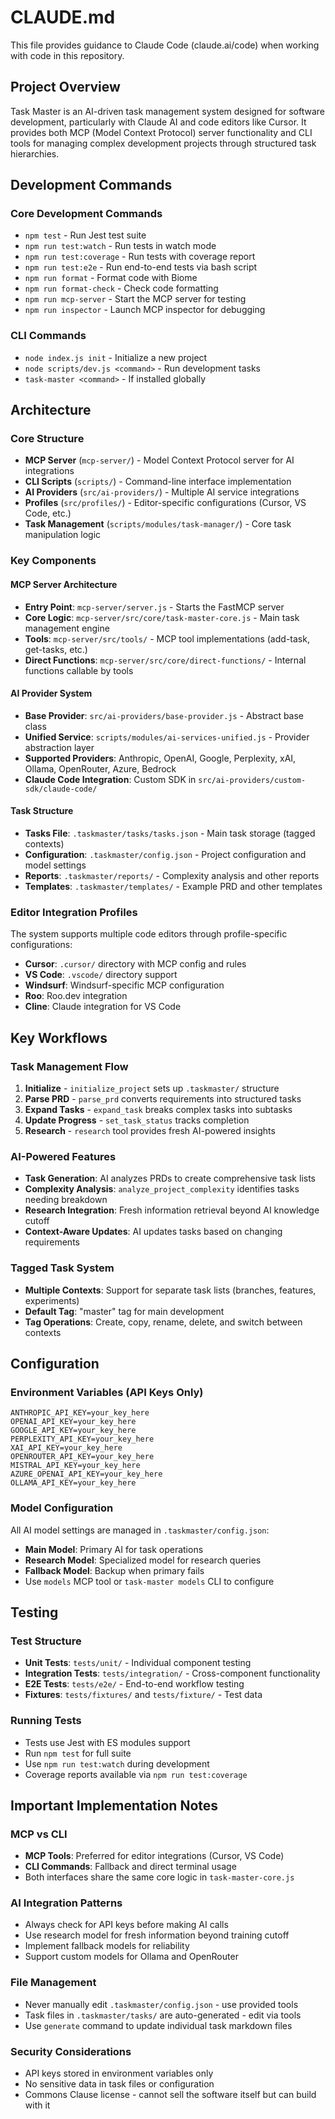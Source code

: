 # CLAUDE.md

This file provides guidance to Claude Code (claude.ai/code) when working with code in this repository.

## Project Overview

Task Master is an AI-driven task management system designed for software development, particularly with Claude AI and code editors like Cursor. It provides both MCP (Model Context Protocol) server functionality and CLI tools for managing complex development projects through structured task hierarchies.

## Development Commands

### Core Development Commands
- `npm test` - Run Jest test suite
- `npm run test:watch` - Run tests in watch mode  
- `npm run test:coverage` - Run tests with coverage report
- `npm run test:e2e` - Run end-to-end tests via bash script
- `npm run format` - Format code with Biome
- `npm run format-check` - Check code formatting
- `npm run mcp-server` - Start the MCP server for testing
- `npm run inspector` - Launch MCP inspector for debugging

### CLI Commands
- `node index.js init` - Initialize a new project
- `node scripts/dev.js <command>` - Run development tasks
- `task-master <command>` - If installed globally

## Architecture

### Core Structure
- **MCP Server** (`mcp-server/`) - Model Context Protocol server for AI integrations
- **CLI Scripts** (`scripts/`) - Command-line interface implementation  
- **AI Providers** (`src/ai-providers/`) - Multiple AI service integrations
- **Profiles** (`src/profiles/`) - Editor-specific configurations (Cursor, VS Code, etc.)
- **Task Management** (`scripts/modules/task-manager/`) - Core task manipulation logic

### Key Components

#### MCP Server Architecture
- **Entry Point**: `mcp-server/server.js` - Starts the FastMCP server
- **Core Logic**: `mcp-server/src/core/task-master-core.js` - Main task management engine
- **Tools**: `mcp-server/src/tools/` - MCP tool implementations (add-task, get-tasks, etc.)
- **Direct Functions**: `mcp-server/src/core/direct-functions/` - Internal functions callable by tools

#### AI Provider System
- **Base Provider**: `src/ai-providers/base-provider.js` - Abstract base class
- **Unified Service**: `scripts/modules/ai-services-unified.js` - Provider abstraction layer
- **Supported Providers**: Anthropic, OpenAI, Google, Perplexity, xAI, Ollama, OpenRouter, Azure, Bedrock
- **Claude Code Integration**: Custom SDK in `src/ai-providers/custom-sdk/claude-code/`

#### Task Structure
- **Tasks File**: `.taskmaster/tasks/tasks.json` - Main task storage (tagged contexts)
- **Configuration**: `.taskmaster/config.json` - Project configuration and model settings
- **Reports**: `.taskmaster/reports/` - Complexity analysis and other reports
- **Templates**: `.taskmaster/templates/` - Example PRD and other templates

### Editor Integration Profiles
The system supports multiple code editors through profile-specific configurations:
- **Cursor**: `.cursor/` directory with MCP config and rules
- **VS Code**: `.vscode/` directory support
- **Windsurf**: Windsurf-specific MCP configuration
- **Roo**: Roo.dev integration
- **Cline**: Claude integration for VS Code

## Key Workflows

### Task Management Flow
1. **Initialize** - `initialize_project` sets up `.taskmaster/` structure
2. **Parse PRD** - `parse_prd` converts requirements into structured tasks
3. **Expand Tasks** - `expand_task` breaks complex tasks into subtasks
4. **Update Progress** - `set_task_status` tracks completion
5. **Research** - `research` tool provides fresh AI-powered insights

### AI-Powered Features
- **Task Generation**: AI analyzes PRDs to create comprehensive task lists
- **Complexity Analysis**: `analyze_project_complexity` identifies tasks needing breakdown
- **Research Integration**: Fresh information retrieval beyond AI knowledge cutoff
- **Context-Aware Updates**: AI updates tasks based on changing requirements

### Tagged Task System
- **Multiple Contexts**: Support for separate task lists (branches, features, experiments)
- **Default Tag**: "master" tag for main development
- **Tag Operations**: Create, copy, rename, delete, and switch between contexts

## Configuration

### Environment Variables (API Keys Only)
```
ANTHROPIC_API_KEY=your_key_here
OPENAI_API_KEY=your_key_here  
GOOGLE_API_KEY=your_key_here
PERPLEXITY_API_KEY=your_key_here
XAI_API_KEY=your_key_here
OPENROUTER_API_KEY=your_key_here
MISTRAL_API_KEY=your_key_here
AZURE_OPENAI_API_KEY=your_key_here
OLLAMA_API_KEY=your_key_here
```

### Model Configuration
All AI model settings are managed in `.taskmaster/config.json`:
- **Main Model**: Primary AI for task operations
- **Research Model**: Specialized model for research queries  
- **Fallback Model**: Backup when primary fails
- Use `models` MCP tool or `task-master models` CLI to configure

## Testing

### Test Structure
- **Unit Tests**: `tests/unit/` - Individual component testing
- **Integration Tests**: `tests/integration/` - Cross-component functionality
- **E2E Tests**: `tests/e2e/` - End-to-end workflow testing
- **Fixtures**: `tests/fixtures/` and `tests/fixture/` - Test data

### Running Tests
- Tests use Jest with ES modules support
- Run `npm test` for full suite
- Use `npm run test:watch` during development
- Coverage reports available via `npm run test:coverage`

## Important Implementation Notes

### MCP vs CLI
- **MCP Tools**: Preferred for editor integrations (Cursor, VS Code)
- **CLI Commands**: Fallback and direct terminal usage
- Both interfaces share the same core logic in `task-master-core.js`

### AI Integration Patterns
- Always check for API keys before making AI calls
- Use research model for fresh information beyond training cutoff
- Implement fallback models for reliability
- Support custom models for Ollama and OpenRouter

### File Management
- Never manually edit `.taskmaster/config.json` - use provided tools
- Task files in `.taskmaster/tasks/` are auto-generated - edit via tools
- Use `generate` command to update individual task markdown files

### Security Considerations
- API keys stored in environment variables only
- No sensitive data in task files or configuration
- Commons Clause license - cannot sell the software itself but can build with it